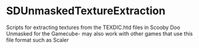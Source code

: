 # SDUnmaskedTextureExtraction
Scripts for extracting textures from the TEXDIC.htd files in Scooby Doo Unmasked for the Gamecube- may also work with other games that use this file format such as Scaler
